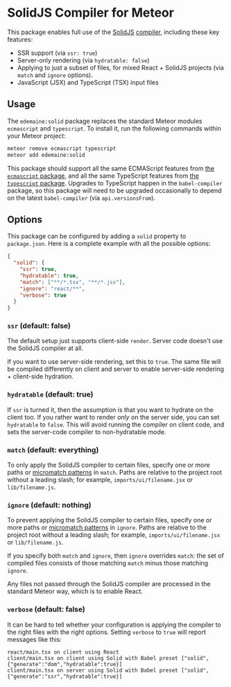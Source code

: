 # SolidJS Compiler for Meteor

This package enables full use of the [SolidJS](https://www.solidjs.com/)
[compiler](https://www.npmjs.com/package/babel-preset-solid),
including these key features:

* SSR support (via `ssr: true`)
* Server-only rendering (via `hydratable: false`)
* Applying to just a subset of files, for mixed React + SolidJS projects
  (via `match` and `ignore` options).
* JavaScript (JSX) and TypeScript (TSX) input files

## Usage

The `edemaine:solid` package replaces the standard Meteor modules
`ecmascript` and `typescript`.
To install it, run the following commands within your Meteor project:

```bash
meteor remove ecmascript typescript
meteor add edemaine:solid
```

This package should support
all the same ECMAScript features from
[the `ecmascript` package](https://github.com/meteor/meteor/tree/devel/packages/ecmascript),
and all the same TypeScript features from
[the `typescript` package](https://github.com/meteor/meteor/tree/devel/packages/typescript).
Upgrades to TypeScript happen in the `babel-compiler` package, so this package
will need to be upgraded occasionally to depend on the latest `babel-compiler`
(via `api.versionsFrom`).

## Options

This package can be configured by adding a `solid` property to `package.json`.
Here is a complete example with all the possible options:

```json
{
  "solid": {
    "ssr": true,
    "hydratable": true,
    "match": ["**/*.tsx", "**/*.jsx"],
    "ignore": "react/**",
    "verbose": true
  }
}
```

### `ssr` (default: false)

The default setup just supports client-side `render`.
Server code doesn't use the SolidJS compiler at all.

If you want to use server-side rendering, set this to `true`.
The same file will be compiled differently on client and server
to enable server-side rendering + client-side hydration.

### `hydratable` (default: true)

If `ssr` is turned it, then the assumption is that you want to hydrate on
the client too.  If you rather want to render *only* on the server side, you
can set `hydratable` to `false`.  This will avoid running the compiler on
client code, and sets the server-code compiler to non-hydratable mode.

### `match` (default: everything)

To only apply the SolidJS compiler to certain files,
specify one or more paths or
[micromatch patterns](https://github.com/micromatch/micromatch#matching-features)
in `match`.
Paths are relative to the project root without a leading slash; for example,
`imports/ui/filename.jsx` or `lib/filename.js`.

### `ignore` (default: nothing)

To prevent applying the SolidJS compiler to certain files,
specify one or more paths or
[micromatch patterns](https://github.com/micromatch/micromatch#matching-features)
in `ignore`.
Paths are relative to the project root without a leading slash; for example,
`imports/ui/filename.jsx` or `lib/filename.js`.

If you specify both `match` and `ignore`, then `ignore` overrides `match`:
the set of compiled files consists of those matching `match` minus
those matching `ignore`.

Any files not passed through the SolidJS compiler are processed in
the standard Meteor way, which is to enable React.

### `verbose` (default: false)

It can be hard to tell whether your configuration is applying the compiler
to the right files with the right options.  Setting `verbose` to `true`
will report messages like this:

```
react/main.tsx on client using React
client/main.tsx on client using Solid with Babel preset ["solid",{"generate":"dom","hydratable":true}]
client/main.tsx on server using Solid with Babel preset ["solid",{"generate":"ssr","hydratable":true}]
```
